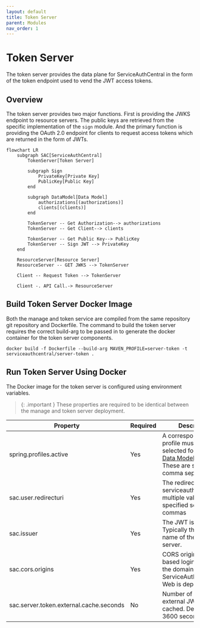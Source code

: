 ```yaml
---
layout: default
title: Token Server
parent: Modules
nav_order: 1
---
```


# Token Server

The token server provides the data plane for ServiceAuthCentral in the form of the token endpoint used to vend the JWT access tokens.

## Overview

The token server provides two major functions. First is providing the JWKS endpoint to resource servers. The public keys are retrieved from the specific implementation of the `sign` module. And the primary function is providing the OAuth 2.0 endpoint for clients to request access tokens which are returned in the form of JWTs.

```mermaid
flowchart LR
    subgraph SAC[ServiceAuthCentral]
        TokenServer[Token Server]

        subgraph Sign
            PrivateKey[Private Key]
            PublicKey[Public Key]
        end

        subgraph DataModel[Data Model]
            authorizations[(authorizations)]
            clients[(clients)]
        end

        TokenServer -- Get Authorization--> authorizations
        TokenServer -- Get Client--> clients

        TokenServer -- Get Public Key--> PublicKey
        TokenServer -- Sign JWT --> PrivateKey
    end

    ResourceServer[Resource Server]
    ResourceServer -- GET JWKS --> TokenServer

    Client -- Request Token --> TokenServer

    Client -. API Call.-> ResourceServer
```

## Build Token Server Docker Image

Both the manage and token service are compiled from the same repository git repository and Dockerfile. The command to build the token server requires the correct build-arg to be passed in to generate the docker container for the token server components.

```
docker build -f Dockerfile --build-arg MAVEN_PROFILE=server-token -t serviceauthcentral/server-token .
```

## Run Token Server Using Docker

The Docker image for the token server is configured using environment variables.

> {: .important }
> These properties are required to be identical between the manage and token server deployment.

| Property                                | Required | Description                                                                                                                                                                                                             |
| --------------------------------------- | -------- | ----------------------------------------------------------------------------------------------------------------------------------------------------------------------------------------------------------------------- |
| spring.profiles.active                  | Yes      | A corresponding profile must be selected for each of [Data Model](../modules/datamodel.md) and [Sign](../modules/sign.md). These are set as a comma separated list. |
| sac.user.redirecturi                    | Yes      | The redirect URI for serviceauthcentralweb; multiple values can be specified separated by commas                                                                                                                        |
| sac.issuer                              | Yes      | The JWT issuer url. Typically the domain name of the token server.                                                                                                                                                      |
| sac.cors.origins                        | Yes      | CORS origins for web based logins. This is the domain name ServiceAuthCentral Web is deployed to.                                                                                                                       |
| sac.server.token.external.cache.seconds | No       | Number of seconds external JWKS is cached. Default is 3600 seconds.                                                                                                                                                     |